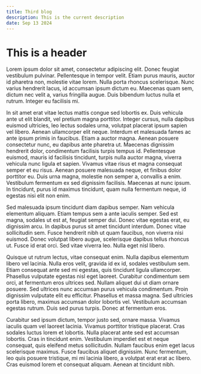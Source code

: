 ```yaml
---
title: Third blog
description: This is the current description
date: Sep 13 2024
---
```


# This is a header

Lorem ipsum dolor sit amet, consectetur adipiscing elit. Donec feugiat vestibulum pulvinar. Pellentesque in tempor velit. Etiam purus mauris, auctor id pharetra non, molestie vitae lorem. Nulla porta rhoncus scelerisque. Nunc varius hendrerit lacus, id accumsan ipsum dictum eu. Maecenas quam sem, dictum nec velit a, varius fringilla augue. Duis bibendum luctus nulla et rutrum. Integer eu facilisis mi.

In sit amet erat vitae lectus mattis congue sed lobortis ex. Duis vehicula ante ut elit blandit, vel pretium magna porttitor. Integer cursus, nulla dapibus euismod ultricies, leo lectus sodales urna, volutpat placerat ipsum sapien vel libero. Aenean ullamcorper elit neque. Interdum et malesuada fames ac ante ipsum primis in faucibus. Etiam a auctor magna. Aenean posuere consectetur nunc, eu dapibus ante pharetra ut. Maecenas dignissim hendrerit dolor, condimentum facilisis turpis tempus id. Pellentesque euismod, mauris id facilisis tincidunt, turpis nulla auctor magna, viverra vehicula nunc ligula et sapien. Vivamus vitae risus et magna consequat semper et eu risus. Aenean posuere malesuada neque, et finibus dolor porttitor eu. Duis urna magna, molestie non semper a, convallis a enim. Vestibulum fermentum ex sed dignissim facilisis. Maecenas at nunc ipsum. In tincidunt, purus id maximus tincidunt, quam nulla fermentum neque, id egestas nisi elit non enim.

Sed malesuada ipsum tincidunt diam dapibus semper. Nam vehicula elementum aliquam. Etiam tempus sem a ante iaculis semper. Sed est magna, sodales ut est at, feugiat semper dui. Donec vitae egestas erat, eu dignissim arcu. In dapibus purus sit amet tincidunt interdum. Donec vitae sollicitudin sem. Fusce hendrerit nibh ut quam faucibus, non viverra nisi euismod. Donec volutpat libero augue, scelerisque dapibus tellus rhoncus ut. Fusce id erat orci. Sed vitae viverra leo. Nulla eget nisl libero.

Quisque ut rutrum lectus, vitae consequat enim. Nulla dapibus elementum libero vel lacinia. Nulla eros velit, gravida id ex id, sodales vestibulum sem. Etiam consequat ante sed mi egestas, quis tincidunt ligula ullamcorper. Phasellus vulputate egestas nisl eget laoreet. Curabitur condimentum sem orci, at fermentum eros ultrices sed. Nullam aliquet dui ut diam ornare posuere. Sed ultrices nunc accumsan purus vehicula condimentum. Proin dignissim vulputate elit eu efficitur. Phasellus et massa magna. Sed ultricies porta libero, maximus accumsan dolor lobortis vel. Vestibulum accumsan egestas rutrum. Duis sed purus turpis. Donec at fermentum eros.

Curabitur sed ipsum dictum, tempor justo sed, ornare massa. Vivamus iaculis quam vel laoreet lacinia. Vivamus porttitor tristique placerat. Cras sodales luctus lorem et lobortis. Nulla placerat ante sed est accumsan lobortis. Cras in tincidunt enim. Vestibulum imperdiet est et neque consequat, quis eleifend metus sollicitudin. Nullam faucibus enim eget lacus scelerisque maximus. Fusce faucibus aliquet dignissim. Nunc fermentum, leo quis posuere tristique, mi mi lacinia libero, a volutpat erat erat ac libero. Cras euismod lorem et consequat aliquam. Aenean at tincidunt nibh. 
